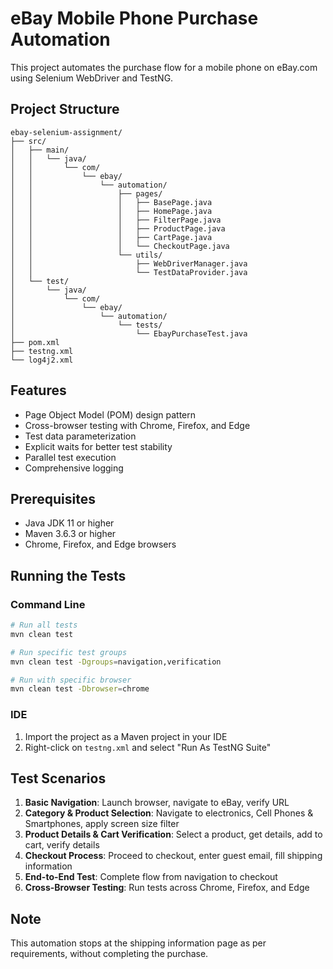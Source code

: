 # eBay Mobile Phone Purchase Automation

This project automates the purchase flow for a mobile phone on eBay.com using Selenium WebDriver and TestNG.

## Project Structure

```
ebay-selenium-assignment/
├── src/
│   ├── main/
│   │   └── java/
│   │       └── com/
│   │           └── ebay/
│   │               └── automation/
│   │                   ├── pages/
│   │                   │   ├── BasePage.java
│   │                   │   ├── HomePage.java
│   │                   │   ├── FilterPage.java
│   │                   │   ├── ProductPage.java
│   │                   │   ├── CartPage.java
│   │                   │   └── CheckoutPage.java
│   │                   └── utils/
│   │                       ├── WebDriverManager.java
│   │                       └── TestDataProvider.java
│   └── test/
│       └── java/
│           └── com/
│               └── ebay/
│                   └── automation/
│                       └── tests/
│                           └── EbayPurchaseTest.java
├── pom.xml
├── testng.xml
└── log4j2.xml
```

## Features

- Page Object Model (POM) design pattern
- Cross-browser testing with Chrome, Firefox, and Edge
- Test data parameterization
- Explicit waits for better test stability
- Parallel test execution
- Comprehensive logging

## Prerequisites

- Java JDK 11 or higher
- Maven 3.6.3 or higher
- Chrome, Firefox, and Edge browsers

## Running the Tests

### Command Line

```bash
# Run all tests
mvn clean test

# Run specific test groups
mvn clean test -Dgroups=navigation,verification

# Run with specific browser
mvn clean test -Dbrowser=chrome
```

### IDE

1. Import the project as a Maven project in your IDE
2. Right-click on `testng.xml` and select "Run As TestNG Suite"

## Test Scenarios

1. **Basic Navigation**: Launch browser, navigate to eBay, verify URL
2. **Category & Product Selection**: Navigate to electronics, Cell Phones & Smartphones, apply screen size filter
3. **Product Details & Cart Verification**: Select a product, get details, add to cart, verify details
4. **Checkout Process**: Proceed to checkout, enter guest email, fill shipping information
5. **End-to-End Test**: Complete flow from navigation to checkout
6. **Cross-Browser Testing**: Run tests across Chrome, Firefox, and Edge

## Note

This automation stops at the shipping information page as per requirements, without completing the purchase.
